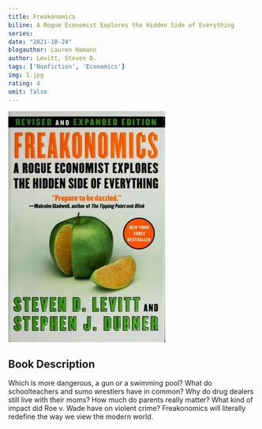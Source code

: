 ```yaml
---
title: Freakonomics
biline: A Rogue Economist Explores the Hidden Side of Everything
series:
date: "2021-10-24"
blogauthor: Lauren Hamann
author: Levitt, Steven D.
tags: ['Nonfiction', 'Economics']
img: 1.jpg
rating: 4 
omit: false
---
```


![Book Cover](1.jpg)


## Book Description

Which is more dangerous, a gun or a swimming pool? What do schoolteachers and sumo wrestlers have in common? Why do drug dealers still live with their moms? How much do parents really matter? What kind of impact did Roe v. Wade have on violent crime? Freakonomics will literally redefine the way we view the modern world.